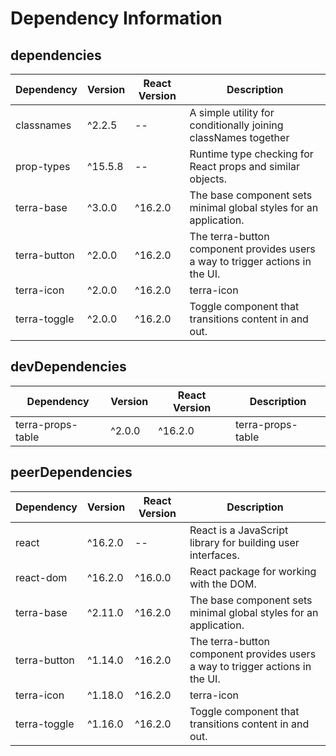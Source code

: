 # Dependency Information

## dependencies
| Dependency | Version | React Version | Description |
|-|-|-|-|
| classnames | ^2.2.5 | -- | A simple utility for conditionally joining classNames together |
| prop-types | ^15.5.8 | -- | Runtime type checking for React props and similar objects. |
| terra-base | ^3.0.0 | ^16.2.0 | The base component sets minimal global styles for an application. |
| terra-button | ^2.0.0 | ^16.2.0 | The terra-button component provides users a way to trigger actions in the UI. |
| terra-icon | ^2.0.0 | ^16.2.0 | terra-icon |
| terra-toggle | ^2.0.0 | ^16.2.0 | Toggle component that transitions content in and out. |

## devDependencies
| Dependency | Version | React Version | Description |
|-|-|-|-|
| terra-props-table | ^2.0.0 | ^16.2.0 | terra-props-table |

## peerDependencies
| Dependency | Version | React Version | Description |
|-|-|-|-|
| react | ^16.2.0 | -- | React is a JavaScript library for building user interfaces. |
| react-dom | ^16.2.0 | ^16.0.0 | React package for working with the DOM. |
| terra-base | ^2.11.0 | ^16.2.0 | The base component sets minimal global styles for an application. |
| terra-button | ^1.14.0 | ^16.2.0 | The terra-button component provides users a way to trigger actions in the UI. |
| terra-icon | ^1.18.0 | ^16.2.0 | terra-icon |
| terra-toggle | ^1.16.0 | ^16.2.0 | Toggle component that transitions content in and out. |
